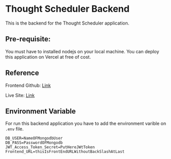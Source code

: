 # Thought Scheduler Backend

This is the backend for the Thought Scheduler application.

## Pre-requisite:

You must have to installed nodejs on your local machine. You can deploy this application on Vercel at free of cost.

## Reference

Frontend Github: [Link](https://github.com/MillatSakib/Thought-Scheduler)

Live Site: [Link](https://thought-scheduler.netlify.app/)

## Environment Variable

For run this backend application you have to add the environment varible on `.env` file.

```env
DB_USER=NameOFMongodbUser
DB_PASS=PasswordOFMongodb
JWT_Access_Token_Secret=PutHereJWtToken
Frontend_URL=thisIsFrontEndURLWithoutBackSlashAtLast
```
